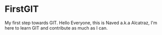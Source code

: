 # FirstGIT
My first step towards GIT.
Hello Everyone, this is Naved a.k.a Alcatraz, I'm here to learn GIT and contribute as much as I can.
